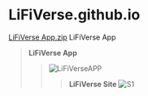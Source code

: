 # LiFiVerse.github.io
[LiFiVerse App.zip](https://github.com/Pranav-Programmer/LiFiVerse/files/9687823/LiFiVerse.App.zip)
LiFiVerse App
>**LiFiVerse App**
>>![LiFiVerseAPP](https://user-images.githubusercontent.com/79044490/193363073-5270517b-30c8-429f-a5f0-ffee11825375.png)
>>>**LiFiVerse Site**
![S1](https://user-images.githubusercontent.com/79044490/193366701-1aed2cc9-68c1-4351-b8a1-b14faa419c4e.png)

